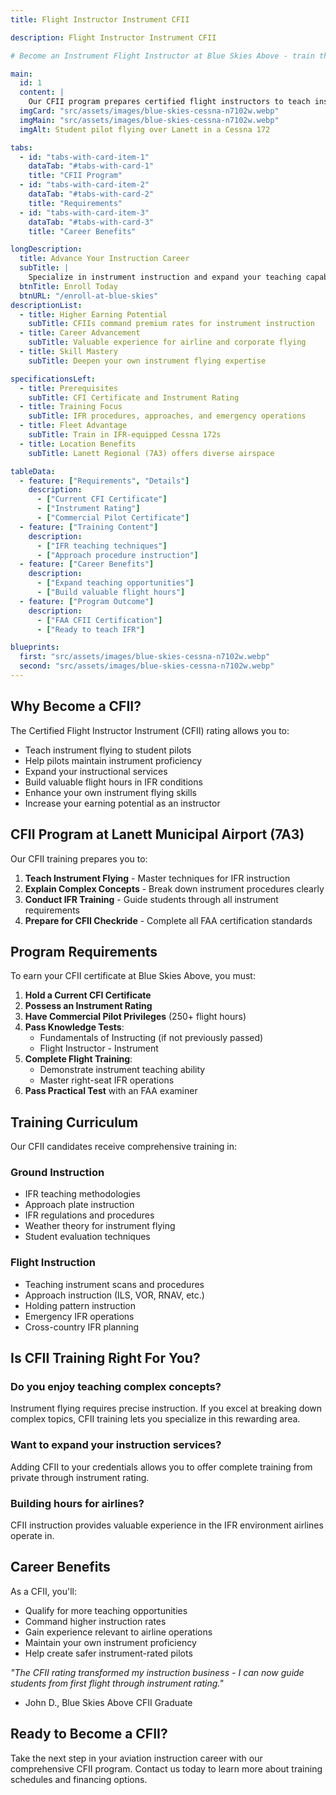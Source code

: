 ```yaml
---
title: Flight Instructor Instrument CFII

description: Flight Instructor Instrument CFII

# Become an Instrument Flight Instructor at Blue Skies Above - train the next generation of instrument-rated pilots in Lanett, Alabama.

main:
  id: 1
  content: |
    Our CFII program prepares certified flight instructors to teach instrument flying techniques, helping students master IFR operations in our well-equipped Cessna fleet.
  imgCard: "src/assets/images/blue-skies-cessna-n7102w.webp"
  imgMain: "src/assets/images/blue-skies-cessna-n7102w.webp"
  imgAlt: Student pilot flying over Lanett in a Cessna 172

tabs:
  - id: "tabs-with-card-item-1"
    dataTab: "#tabs-with-card-1"
    title: "CFII Program"
  - id: "tabs-with-card-item-2"
    dataTab: "#tabs-with-card-2"
    title: "Requirements"
  - id: "tabs-with-card-item-3"
    dataTab: "#tabs-with-card-3"
    title: "Career Benefits"

longDescription:
  title: Advance Your Instruction Career
  subTitle: | 
    Specialize in instrument instruction and expand your teaching capabilities
  btnTitle: Enroll Today
  btnURL: "/enroll-at-blue-skies"
descriptionList:
  - title: Higher Earning Potential
    subTitle: CFIIs command premium rates for instrument instruction
  - title: Career Advancement
    subTitle: Valuable experience for airline and corporate flying
  - title: Skill Mastery
    subTitle: Deepen your own instrument flying expertise

specificationsLeft:
  - title: Prerequisites
    subTitle: CFI Certificate and Instrument Rating
  - title: Training Focus
    subTitle: IFR procedures, approaches, and emergency operations
  - title: Fleet Advantage
    subTitle: Train in IFR-equipped Cessna 172s
  - title: Location Benefits
    subTitle: Lanett Regional (7A3) offers diverse airspace

tableData:
  - feature: ["Requirements", "Details"]
    description:
      - ["Current CFI Certificate"]
      - ["Instrument Rating"]
      - ["Commercial Pilot Certificate"]
  - feature: ["Training Content"]
    description:
      - ["IFR teaching techniques"]
      - ["Approach procedure instruction"]
  - feature: ["Career Benefits"]
    description:
      - ["Expand teaching opportunities"]
      - ["Build valuable flight hours"]
  - feature: ["Program Outcome"]
    description:
      - ["FAA CFII Certification"]
      - ["Ready to teach IFR"]

blueprints:
  first: "src/assets/images/blue-skies-cessna-n7102w.webp"
  second: "src/assets/images/blue-skies-cessna-n7102w.webp"
---
```


## Why Become a CFII?

The Certified Flight Instructor Instrument (CFII) rating allows you to:

- Teach instrument flying to student pilots
- Help pilots maintain instrument proficiency
- Expand your instructional services
- Build valuable flight hours in IFR conditions
- Enhance your own instrument flying skills
- Increase your earning potential as an instructor

## CFII Program at Lanett Municipal Airport (7A3)

Our CFII training prepares you to:

1. **Teach Instrument Flying** - Master techniques for IFR instruction
2. **Explain Complex Concepts** - Break down instrument procedures clearly
3. **Conduct IFR Training** - Guide students through all instrument requirements
4. **Prepare for CFII Checkride** - Complete all FAA certification standards

## Program Requirements

To earn your CFII certificate at Blue Skies Above, you must:

1. **Hold a Current CFI Certificate**
2. **Possess an Instrument Rating**
3. **Have Commercial Pilot Privileges** (250+ flight hours)
4. **Pass Knowledge Tests**:
   - Fundamentals of Instructing (if not previously passed)
   - Flight Instructor - Instrument
5. **Complete Flight Training**:
   - Demonstrate instrument teaching ability
   - Master right-seat IFR operations
6. **Pass Practical Test** with an FAA examiner

## Training Curriculum

Our CFII candidates receive comprehensive training in:

### Ground Instruction
- IFR teaching methodologies
- Approach plate instruction
- IFR regulations and procedures
- Weather theory for instrument flying
- Student evaluation techniques

### Flight Instruction
- Teaching instrument scans and procedures
- Approach instruction (ILS, VOR, RNAV, etc.)
- Holding pattern instruction
- Emergency IFR operations
- Cross-country IFR planning

## Is CFII Training Right For You?

### Do you enjoy teaching complex concepts?
Instrument flying requires precise instruction. If you excel at breaking down complex topics, CFII training lets you specialize in this rewarding area.

### Want to expand your instruction services?
Adding CFII to your credentials allows you to offer complete training from private through instrument rating.

### Building hours for airlines?
CFII instruction provides valuable experience in the IFR environment airlines operate in.

## Career Benefits

As a CFII, you'll:
- Qualify for more teaching opportunities
- Command higher instruction rates
- Gain experience relevant to airline operations
- Maintain your own instrument proficiency
- Help create safer instrument-rated pilots

*"The CFII rating transformed my instruction business - I can now guide students from first flight through instrument rating."*  
- John D., Blue Skies Above CFII Graduate

## Ready to Become a CFII?

Take the next step in your aviation instruction career with our comprehensive CFII program. Contact us today to learn more about training schedules and financing options.
